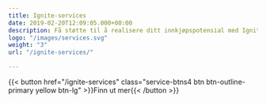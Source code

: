 ```yaml
---
title: Ignite-services
date: 2019-02-20T12:09:05.000+00:00
description: Få støtte til å realisere ditt innkjøpspotensial med Ignite Services
logo: "/images/services.svg"
weight: "3"
url: "/ignite-services/"

---
```


{{< button href="/ignite-services" class="service-btns4 btn btn-outline-primary yellow btn-lg" >}}Finn ut mer{{< /button >}}